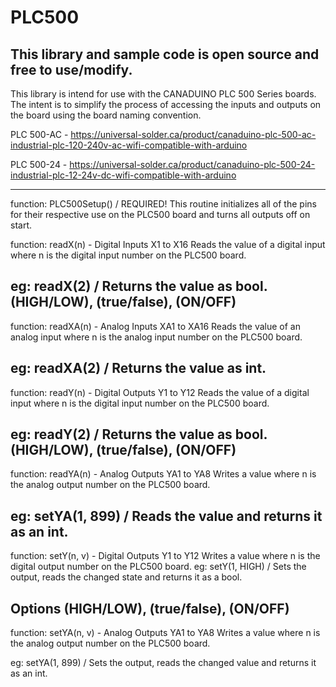 # PLC500
This library and sample code is open source and free to use/modify.
--------------------------------------------------------------------------------
This library is intend for use with the CANADUINO PLC 500 Series boards.
The intent is to simplify the process of accessing the inputs and outputs on the
board using the board naming convention.

PLC 500-AC - https://universal-solder.ca/product/canaduino-plc-500-ac-industrial-plc-120-240v-ac-wifi-compatible-with-arduino 

PLC 500-24 - https://universal-solder.ca/product/canaduino-plc-500-24-industrial-plc-12-24v-dc-wifi-compatible-with-arduino

--------------------------------------------------------------------------------
function: PLC500Setup() / REQUIRED!
	This routine initializes all of the pins for their respective use on the
 	PLC500 board and turns all outputs off on start.

function: readX(n) - Digital Inputs X1 to X16
	Reads the value of a digital input where n is the digital input number on
 	the PLC500 board.

eg: readX(2) / Returns the value as bool. (HIGH/LOW), (true/false), (ON/OFF)
--------------------------------------------------------------------------------
function: readXA(n) - Analog Inputs XA1 to XA16
	Reads the value of an analog input where n is the analog input number on
 	the PLC500 board.

eg: readXA(2) / Returns the value as int.
--------------------------------------------------------------------------------
function: readY(n) - Digital Outputs Y1 to Y12
	Reads the value of a digital input where n is the digital input number on
 	the PLC500 board.

eg: readY(2) / Returns the value as bool. (HIGH/LOW), (true/false), (ON/OFF)
--------------------------------------------------------------------------------
function: readYA(n) - Analog Outputs YA1 to YA8
	Writes a value where n is the analog output number on the PLC500 board.

eg: setYA(1, 899) / Reads the value and returns it as an int.
--------------------------------------------------------------------------------
function: setY(n, v) - Digital Outputs Y1 to Y12
	Writes a value where n is the digital output number on the PLC500 board.
eg: setY(1, HIGH) / Sets the output, reads the changed state and returns it as a bool.

Options (HIGH/LOW), (true/false), (ON/OFF)
--------------------------------------------------------------------------------
function: setYA(n, v) - Analog Outputs YA1 to YA8
	Writes a value where n is the analog output number on the PLC500 board.

eg: setYA(1, 899) / Sets the output, reads the changed value and returns it as an int.
